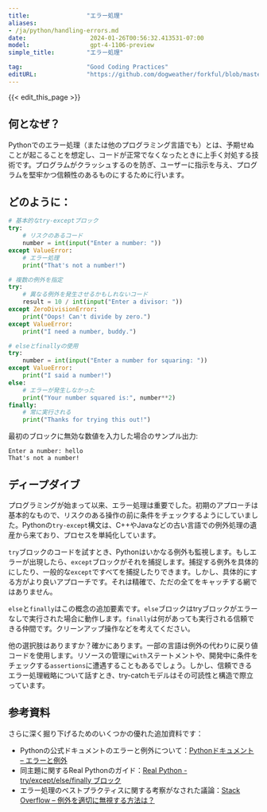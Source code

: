 ```yaml
---
title:                "エラー処理"
aliases:
- /ja/python/handling-errors.md
date:                  2024-01-26T00:56:32.413531-07:00
model:                 gpt-4-1106-preview
simple_title:         "エラー処理"

tag:                  "Good Coding Practices"
editURL:              "https://github.com/dogweather/forkful/blob/master/content/ja/python/handling-errors.md"
---
```


{{< edit_this_page >}}

## 何となぜ？

Pythonでのエラー処理（または他のプログラミング言語でも）とは、予期せぬことが起こることを想定し、コードが正常でなくなったときに上手く対処する技術です。プログラムがクラッシュするのを防ぎ、ユーザーに指示を与え、プログラムを堅牢かつ信頼性のあるものにするために行います。

## どのように：

``` Python
# 基本的なtry-exceptブロック
try:
    # リスクのあるコード
    number = int(input("Enter a number: "))
except ValueError:
    # エラー処理
    print("That's not a number!")

# 複数の例外を指定
try:
    # 異なる例外を発生させるかもしれないコード
    result = 10 / int(input("Enter a divisor: "))
except ZeroDivisionError:
    print("Oops! Can't divide by zero.")
except ValueError:
    print("I need a number, buddy.")

# elseとfinallyの使用
try:
    number = int(input("Enter a number for squaring: "))
except ValueError:
    print("I said a number!")
else:
    # エラーが発生しなかった
    print("Your number squared is:", number**2)
finally:
    # 常に実行される
    print("Thanks for trying this out!")
```

最初のブロックに無効な数値を入力した場合のサンプル出力:
```
Enter a number: hello
That's not a number!
```

## ディープダイブ

プログラミングが始まって以来、エラー処理は重要でした。初期のアプローチは基本的なもので、リスクのある操作の前に条件をチェックするようにしていました。Pythonの`try-except`構文は、C++やJavaなどの古い言語での例外処理の遺産から来ており、プロセスを単純化しています。

`try`ブロックのコードを試すとき、Pythonはいかなる例外も監視します。もしエラーが出現したら、`except`ブロックがそれを捕捉します。捕捉する例外を具体的にしたり、一般的な`except`ですべてを捕捉したりできます。しかし、具体的にする方がより良いアプローチです。それは精確で、ただの全てをキャッチする網ではありません。

`else`と`finally`はこの概念の追加要素です。`else`ブロックはtryブロックがエラーなしで実行された場合に動作します。`finally`は何があっても実行される信頼できる仲間です。クリーンアップ操作などを考えてください。

他の選択肢はありますか？確かにあります。一部の言語は例外の代わりに戻り値コードを使用します。リソースの管理に`with`ステートメントや、開発中に条件をチェックする`assertions`に遭遇することもあるでしょう。しかし、信頼できるエラー処理戦略について話すとき、try-catchモデルはその可読性と構造で際立っています。

## 参考資料

さらに深く掘り下げるためのいくつかの優れた追加資料です：

- Pythonの公式ドキュメントのエラーと例外について：[Pythonドキュメント – エラーと例外](https://docs.python.org/3/tutorial/errors.html)
- 同主題に関するReal Pythonのガイド：[Real Python - try/except/else/finally ブロック](https://realpython.com/python-exceptions/)
- エラー処理のベストプラクティスに関する考察がなされた議論：[Stack Overflow – 例外を適切に無視する方法は？](https://stackoverflow.com/questions/4990718/about-catching-any-exception)
